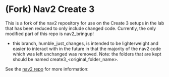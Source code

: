 # (Fork) Nav2 Create 3
This is a fork of the nav2 repository for use on the Create 3 setups in the lab that has been reduced to only include changed code. Currently, the only modified part of this repo is nav2_bringup!

- this branch, humble_just_changes, is intended to be lighterweight and easier to interact with in the future in that the majority of the nav2 code which was left unchanged was removed. Note: the folders that are kept should be named create3_<original_folder_name>.

See the [nav2 repo](https://github.com/ros-navigation/navigation2) for more information: 
